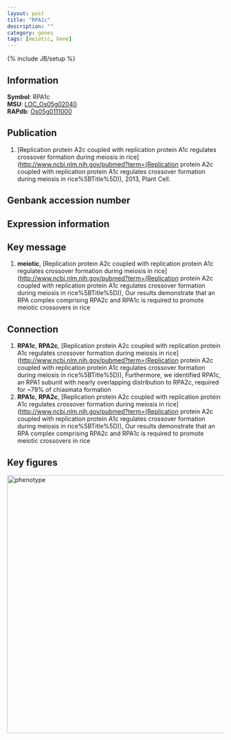 ```yaml
---
layout: post
title: "RPA1c"
description: ""
category: genes
tags: [meiotic, Gene]
---
```

{% include JB/setup %}

## Information
__Symbol__: RPA1c  
__MSU__: [LOC_Os05g02040](http://rice.plantbiology.msu.edu/cgi-bin/ORF_infopage.cgi?orf=LOC_Os05g02040)  
__RAPdb__: [Os05g0111000](http://rapdb.dna.affrc.go.jp/viewer/gbrowse_details/irgsp1?name=Os05g0111000)  

## Publication
1. [Replication protein A2c coupled with replication protein A1c regulates crossover formation during meiosis in rice](http://www.ncbi.nlm.nih.gov/pubmed?term=(Replication protein A2c coupled with replication protein A1c regulates crossover formation during meiosis in rice%5BTitle%5D)), 2013, Plant Cell.

## Genbank accession number

## Expression information

## Key message
1. __meiotic__, [Replication protein A2c coupled with replication protein A1c regulates crossover formation during meiosis in rice](http://www.ncbi.nlm.nih.gov/pubmed?term=(Replication protein A2c coupled with replication protein A1c regulates crossover formation during meiosis in rice%5BTitle%5D)),  Our results demonstrate that an RPA complex comprising RPA2c and RPA1c is required to promote meiotic crossovers in rice

## Connection
1. __RPA1c__, __RPA2c__, [Replication protein A2c coupled with replication protein A1c regulates crossover formation during meiosis in rice](http://www.ncbi.nlm.nih.gov/pubmed?term=(Replication protein A2c coupled with replication protein A1c regulates crossover formation during meiosis in rice%5BTitle%5D)),  Furthermore, we identified RPA1c, an RPA1 subunit with nearly overlapping distribution to RPA2c, required for ~79% of chiasmata formation
2. __RPA1c__, __RPA2c__, [Replication protein A2c coupled with replication protein A1c regulates crossover formation during meiosis in rice](http://www.ncbi.nlm.nih.gov/pubmed?term=(Replication protein A2c coupled with replication protein A1c regulates crossover formation during meiosis in rice%5BTitle%5D)),  Our results demonstrate that an RPA complex comprising RPA2c and RPA1c is required to promote meiotic crossovers in rice

## Key figures
<img src="http://ricencode.github.io/images/RPA1c.pheno.png" alt="phenotype"  style="width: 600px;"/>



